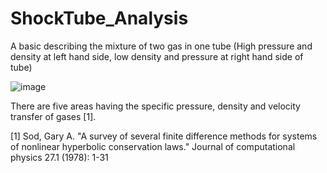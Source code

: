 # ShockTube_Analysis
A basic describing the mixture of two gas in one tube (High pressure and density at left hand side, low density and pressure at right hand side of tube)

![image](https://user-images.githubusercontent.com/67456132/119914933-595cf600-bf9c-11eb-84a7-173a0f7111ea.png)

There are five areas having the specific pressure, density and velocity transfer of gases [1].

[1] Sod, Gary A. "A survey of several finite difference methods for systems of nonlinear hyperbolic conservation laws." Journal of computational physics 27.1 (1978): 1-31
